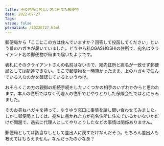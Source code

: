 ```yaml
---
title: その住所に居ない方に宛てた郵便物
date: 2022-07-27
Tags: 
vssue: false
permalink: /20220727.html
---
```


郵便局から「ここにこの方は住んでいますか？回答して投函してください」という旨のハガキが届いていました。どうやら私OGASHOSHIの住所で、宛名はクライアント名の郵便物が局まで届いたようです。

表札にそのクライアントさんの名前はないので、宛先住所と宛名が一致せず郵便局としては配達できない。そこで郵便物を一時預かったまま、上のハガキで住んでいる人なのかを確認しているというわけ。

おそらくこの方の親御の相続手続をしたいくつかの相手のいずれかからと思われます。本人の住所ではなく代理人の住所でとやりとりした保険会社ではとにらみました。

そのお尋ねハガキを持って、ゆうゆう窓口に事情を話し問い合わせてみました。しかし郵便局としては、宛名に書かれた方が宛名住所に住んでいるかいないかだけが問題で、過去に代理人としてやりとりしたなどの事情は関係ありません。

郵便局としては該当なしとして差出人に戻すだけなんだそう。もちろん差出人も教えてはもらえません。なんだったのかなあ？